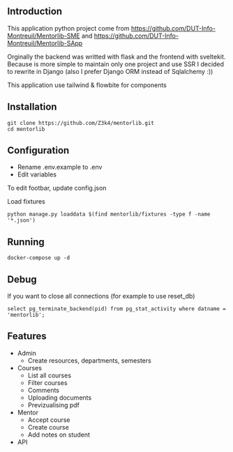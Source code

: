 ## Introduction
This application python project come from https://github.com/DUT-Info-Montreuil/Mentorlib-SME and https://github.com/DUT-Info-Montreuil/Mentorlib-SApp

Orginally the backend was writted with flask and the frontend with sveltekit. Because is more simple to maintain only one project and use SSR
I decided to rewrite in Django (also I prefer Django ORM instead of Sqlalchemy :))

This application use tailwind & flowbite for components

## Installation
```shell
git clone https://github.com/Z3k4/mentorlib.git
cd mentorlib
```

## Configuration

- Rename .env.example to .env
- Edit variables

To edit footbar, update config.json

Load fixtures
```
python manage.py loaddata $(find mentorlib/fixtures -type f -name '*.json')
```

## Running 
```
docker-compose up -d
```

## Debug

If you want to close all connections (for example to use reset_db)
```
select pg_terminate_backend(pid) from pg_stat_activity where datname = 'mentorlib';
```

## Features
* Admin
    * Create resources, departments, semesters
* Courses
    * List all courses
    * Filter courses
    * Comments
    * Uploading documents
    * Previzualising pdf
* Mentor
    * Accept course
    * Create course
    * Add notes on student
* API

